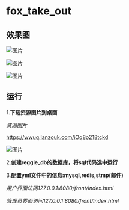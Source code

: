 # fox_take_out

## 效果图

![图片](https://raw.githubusercontent.com/nanGuoMM/reggie_take_out/refs/heads/master/img/%E5%B1%8F%E5%B9%95%E6%88%AA%E5%9B%BE%202025-01-02%20221645.png)

![图片](https://raw.githubusercontent.com/nanGuoMM/reggie_take_out/refs/heads/master/img/%E5%B1%8F%E5%B9%95%E6%88%AA%E5%9B%BE%202025-01-02%20221748.png)

![图片](https://raw.githubusercontent.com/nanGuoMM/reggie_take_out/refs/heads/master/img/%E5%B1%8F%E5%B9%95%E6%88%AA%E5%9B%BE%202025-01-02%20221850.png)

## 运行

1.**下载资源图片到桌面**

*资源图片*

https://wwuq.lanzouk.com/iOq8o218tckd

![图片](https://raw.githubusercontent.com/nanGuoMM/reggie_take_out/refs/heads/master/img/%E5%B1%8F%E5%B9%95%E6%88%AA%E5%9B%BE%202025-01-02%20223034.png)

2.**创建reggie_db的数据库，将sql代码选中运行**

3.**配置yml文件中的信息:mysql,redis,stmp(邮件)**

*用户界面访问127.0.0.1:8080/front/index.html*

*管理员界面访问127.0.0.1:8080/front/index.html*
